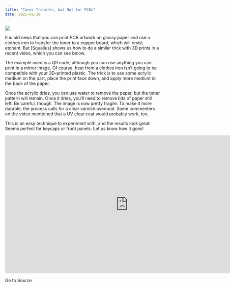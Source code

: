 ```yaml
---
title: "Toner Transfer, but Not for PCBs"
date: 2025-01-10
---
```


![](https://hackaday.com/wp-content/uploads/2025/01/toner.png?w=800)

It is old news that you can print PCB artwork on glossy paper and use a clothes iron to transfer the toner to a copper board, which will resist etchant. But \[Squalius\] shows us how to do a similar trick with 3D prints in a recent video, which you can see below.

The example used is a QR code, although you can use anything you can print in a mirror image. Of course, heat from a clothes iron isn’t going to be compatible with your 3D-printed plastic. The trick is to use some acrylic medium on the part, place the print face down, and apply more medium to the back of the paper.

Once the acrylic dries, you can use water to remove the paper, but the toner pattern will remain. Once it dries, you’ll need to remove bits of paper still left. Be careful, though. The image is now pretty fragile. To make it more durable, the process calls for a clear varnish overcoat. Some commenters on the video mentioned that a UV clear coat would probably work, too.

This is an easy technique to experiment with, and the results look great. Seems perfect for keycaps or front panels. Let us know how it goes!

<iframe loading="lazy" title="Easy way to get sharp text to 3D print!" width="800" height="450" src="https://www.youtube.com/embed/wWhU4gyD9Bk?feature=oembed" frameborder="0" allow="accelerometer; autoplay; clipboard-write; encrypted-media; gyroscope; picture-in-picture; web-share" referrerpolicy="strict-origin-when-cross-origin" allowfullscreen></iframe>

Go to Source
